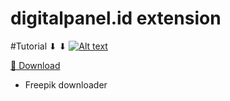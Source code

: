 # digitalpanel.id extension

#Tutorial ⬇ ⬇
[![Alt text](https://user-images.githubusercontent.com/89301124/149406323-15b4afd2-7b96-4537-af30-9ca65a87c2e8.png)](https://www.youtube.com/watch?v=RdJoTVHNQLo)


[💾 Download](https://github.com/digitalzoneind/extension/releases/download/v0.0.1/digitalpanel-extension-v0.0.1.zip)

- Freepik downloader



